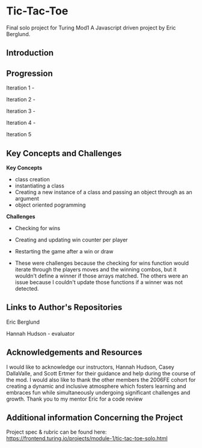 # Tic-Tac-Toe
Final solo project for Turing Mod1
A Javascript driven project by Eric Berglund.

## Introduction


## Progression

Iteration 1 -


Iteration 2 -




Iteration 3 -




Iteration 4 -



Iteration 5


## Key Concepts and Challenges

__Key Concepts__

- class creation
- instantiating a class
- Creating a new instance of a class and passing an object through as an argument
- object oriented pogramming

__Challenges__

- Checking for wins
- Creating and updating win counter per player
- Restarting the game after a win or draw

- These were challenges because the checking for wins function would iterate through the players moves and the winning combos, but it wouldn't define a winner if those arrays matched. The others were an issue because I couldn't update those functions if a winner was not detected. 


## Links to Author's Repositories


Eric Berglund

Hannah Hudson - evaluator

## Acknowledgements and Resources

I would like to acknowledge our instructors, Hannah Hudson, Casey DallaValle, and Scott Ertmer for their guidance and help during the course of the mod. I would also like to thank the other members the 2006FE cohort for creating a dynamic and inclusive atmosphere which fosters learning and embraces fun while simultaneously undergoing significant challenges and growth. Thank you to my mentor Eric for a code review

## Additional information Concerning the Project

Project spec & rubric can be found here: https://frontend.turing.io/projects/module-1/tic-tac-toe-solo.html
